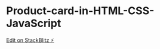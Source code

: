 # Product-card-in-HTML-CSS-JavaScript

[Edit on StackBlitz ⚡️](https://stackblitz.com/edit/web-platform-m752ge)